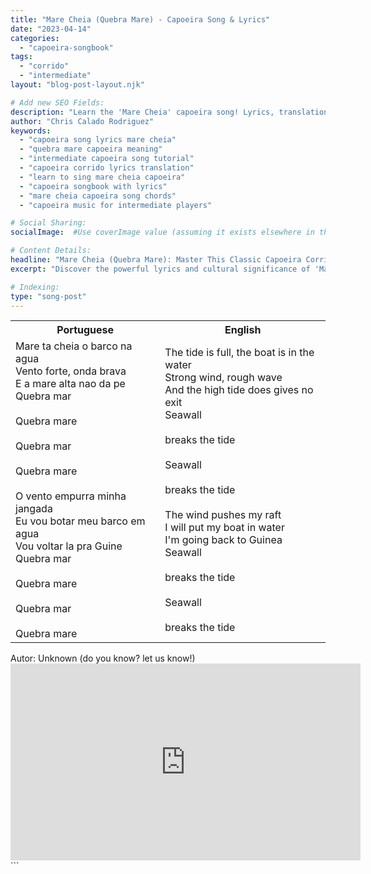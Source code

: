 ```yaml
---
title: "Mare Cheia (Quebra Mare) - Capoeira Song & Lyrics"
date: "2023-04-14"
categories:
  - "capoeira-songbook"
tags:
  - "corrido"
  - "intermediate"
layout: "blog-post-layout.njk"

# Add new SEO Fields:
description: "Learn the 'Mare Cheia' capoeira song! Lyrics, translation, & context for this intermediate-level corrido. Sing & play along!"
author: "Chris Calado Rodriguez"
keywords:
  - "capoeira song lyrics mare cheia"
  - "quebra mare capoeira meaning"
  - "intermediate capoeira song tutorial"
  - "capoeira corrido lyrics translation"
  - "learn to sing mare cheia capoeira"
  - "capoeira songbook with lyrics"
  - "mare cheia capoeira song chords"
  - "capoeira music for intermediate players"

# Social Sharing:
socialImage:  #Use coverImage value (assuming it exists elsewhere in the document and should be referenced here)

# Content Details:
headline: "Mare Cheia (Quebra Mare): Master This Classic Capoeira Corrido"
excerpt: "Discover the powerful lyrics and cultural significance of 'Mare Cheia', a popular capoeira corrido, and learn how to sing it yourself!"

# Indexing:
type: "song-post"
---
```



<table class="capoeira-table">
    <tr class="header-row">
        <th>Portuguese</th>
        <th>English</th>
    </tr>
    <tr>
        <td>Mare ta cheia o barco na agua<br>
Vento forte, onda brava<br>
E a mare alta nao da pe<br>
Quebra mar<br><br>
Quebra mare<br><br>
Quebra mar<br><br>
Quebra mare<br><br>
O vento empurra minha jangada<br>
Eu vou botar meu barco em agua<br>
Vou voltar la pra Guine<br>
Quebra mar<br><br>
Quebra mare<br><br>
Quebra mar<br><br>
Quebra mare</td>
        <td>The tide is full, the boat is in the water<br>
Strong wind, rough wave<br>
And the high tide does gives no exit<br>
Seawall<br><br>
breaks the tide<br><br>
Seawall<br><br>
breaks the tide<br><br>
The wind pushes my raft<br>
I will put my boat in water<br>
I'm going back to Guinea<br>
Seawall<br><br>
breaks the tide<br><br>
Seawall<br><br>
breaks the tide</td>
    </tr>
</table>

<figcaption>
Autor: Unknown (do you know? let us know!)
</figcaption>

<iframe width="560" height="315" src="https://www.youtube.com/embed/w59sFgZrYdM" title="YouTube video player" frameborder="0" allow="accelerometer; autoplay; clipboard-write; encrypted-media; gyroscope; picture-in-picture" allowfullscreen></iframe>
```